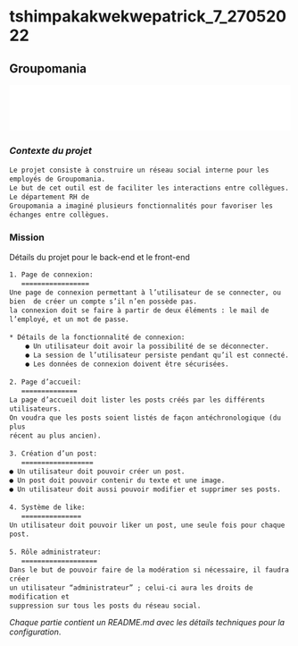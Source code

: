 # tshimpakakwekwepatrick_7_27052022
## Groupomania
[![logo Groupomania](groupomania-network/src/assets/logo/icon-left-font-monochrome-white.svg)](#)

### *Contexte du projet*
~~~~
Le projet consiste à construire un réseau social interne pour les employés de Groupomania. 
Le but de cet outil est de faciliter les interactions entre collègues. Le département RH de
Groupomania a imaginé plusieurs fonctionnalités pour favoriser les échanges entre collègues.
~~~~
### Mission

Détails du projet pour le back-end et le front-end

```
1. Page de connexion:
   =================
Une page de connexion permettant à l’utilisateur de se connecter, ou bien  de créer un compte s’il n’en possède pas.
la connexion doit se faire à partir de deux éléments : le mail de l’employé, et un mot de passe.

* Détails de la fonctionnalité de connexion:
    ● Un utilisateur doit avoir la possibilité de se déconnecter.
    ● La session de l’utilisateur persiste pendant qu’il est connecté.
    ● Les données de connexion doivent être sécurisées.

2. Page d’accueil:
   ==============
La page d’accueil doit lister les posts créés par les différents utilisateurs.
On voudra que les posts soient listés de façon antéchronologique (du plus
récent au plus ancien).

3. Création d’un post:
   ==================
● Un utilisateur doit pouvoir créer un post.
● Un post doit pouvoir contenir du texte et une image.
● Un utilisateur doit aussi pouvoir modifier et supprimer ses posts.

4. Système de like:
   ===============
Un utilisateur doit pouvoir liker un post, une seule fois pour chaque post.

5. Rôle administrateur:
   ===================
Dans le but de pouvoir faire de la modération si nécessaire, il faudra créer
un utilisateur “administrateur” ; celui-ci aura les droits de modification et
suppression sur tous les posts du réseau social.

```
_Chaque partie contient un README.md avec les détails techniques pour la configuration_.
